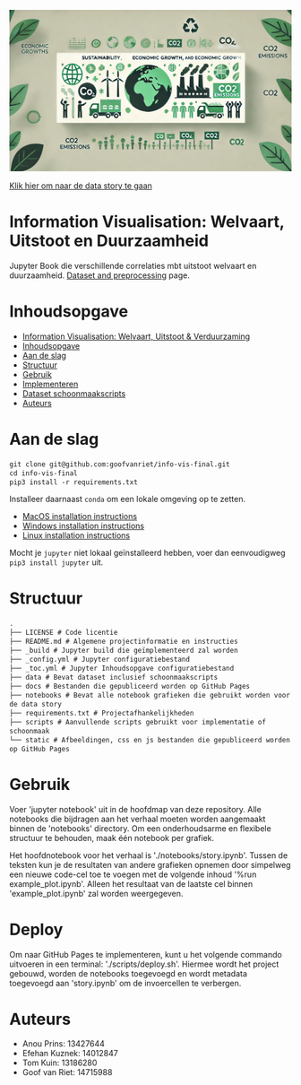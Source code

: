 ![](./static/images/banner.png?)

[Klik hier om naar de data story te gaan](../notebooks/story.ipynb)

# Information Visualisation: Welvaart, Uitstoot en Duurzaamheid

Jupyter Book die verschillende correlaties mbt uitstoot welvaart en duurzaamheid.
[Dataset and preprocessing](./docs/dataset-preprocessing.md) page.

# Inhoudsopgave

- [Information Visualisation: Welvaart, Uitstoot & Verduurzaming](#information-visualisation-welvaart,-uitstoot-en-duurzaamheid)
- [Inhoudsopgave](#inhoudsopgave)
- [Aan de slag](#aan-de-slag)
- [Structuur](#structuur)
- [Gebruik](#gebruik)
- [Implementeren](#implementeren)
- [Dataset schoonmaakscripts](#dataset-schoonmaakscripts)
- [Auteurs](#auteurs)

# Aan de slag

```
git clone git@github.com:goofvanriet/info-vis-final.git
cd info-vis-final
pip3 install -r requirements.txt
```

Installeer daarnaast `conda` om een lokale omgeving op te zetten.
- [MacOS installation instructions](https://docs.conda.io/projects/conda/en/latest/user-guide/install/macos.html)
- [Windows installation instructions](https://docs.conda.io/projects/conda/en/latest/user-guide/install/windows.html)
- [Linux installation instructions](https://docs.conda.io/projects/conda/en/latest/user-guide/install/linux.html)

Mocht je `jupyter` niet lokaal geïnstalleerd hebben, voer dan eenvoudigweg `pip3 install jupyter` uit.

# Structuur

```
.
├── LICENSE # Code licentie
├── README.md # Algemene projectinformatie en instructies
├── _build # Jupyter build die geïmplementeerd zal worden
├── _config.yml # Jupyter configuratiebestand
├── _toc.yml # Jupyter Inhoudsopgave configuratiebestand
├── data # Bevat dataset inclusief schoonmaakscripts
├── docs # Bestanden die gepubliceerd worden op GitHub Pages
├── notebooks # Bevat alle notebook grafieken die gebruikt worden voor de data story
├── requirements.txt # Projectafhankelijkheden
├── scripts # Aanvullende scripts gebruikt voor implementatie of schoonmaak
└── static # Afbeeldingen, css en js bestanden die gepubliceerd worden op GitHub Pages
```

# Gebruik

Voer 'jupyter notebook' uit in de hoofdmap van deze repository. Alle notebooks die bijdragen aan het verhaal moeten worden aangemaakt binnen de 'notebooks' directory. Om een onderhoudsarme en flexibele structuur te behouden, maak één notebook per grafiek.

Het hoofdnotebook voor het verhaal is './notebooks/story.ipynb'. Tussen de teksten kun je de resultaten van andere grafieken opnemen door simpelweg een nieuwe code-cel toe te voegen met de volgende inhoud '%run example_plot.ipynb'. Alleen het resultaat van de laatste cel binnen 'example_plot.ipynb' zal worden weergegeven.

# Deploy

Om naar GitHub Pages te implementeren, kunt u het volgende commando uitvoeren in een terminal: './scripts/deploy.sh'. Hiermee wordt het project gebouwd, worden de notebooks toegevoegd en wordt metadata toegevoegd aan 'story.ipynb' om de invoercellen te verbergen.

# Auteurs
- Anou Prins: 13427644
- Efehan Kuznek: 14012847
- Tom Kuin: 13186280
- Goof van Riet: 14715988
